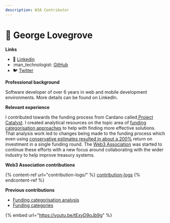 ```yaml
---
description: W3A Contributor
---
```


# 🧑 George Lovegrove

**Links**

* :briefcase: [Linkedin](https://www.linkedin.com/in/georgelovegrove/)
* :man\_technologist: [GitHub](https://github.com/lovegrovegeorge)
* :bird: [Twitter](https://twitter.com/lovegrovegeo)



**Professional background**

Software developer of over 6 years in web and mobile development environments. More details can be found on LinkedIn.



**Relevant experience**

I contributed towards the funding process from Cardano called[ Project Catalyst](https://projectcatalyst.io/). I created analytical resources on the topic area of [funding categorisation approaches](https://docs.catalystcontributors.org/funding-categorisation-analysis/) to help with finding more effective solutions. That analysis work led to changes being made to the funding process which even using [conservative estimates resulted in about a 200%](https://docs.catalystcontributors.org/funding-categorisation-analysis/historical-analysis-and-comparisons/categorisation-overall-cost-comparison) return on investment in a single funding round. The [Web3 Association](https://docs.web3association.co/) was started to continue these efforts with a new focus around collaborating with the wider industry to help improve treasury systems.



**Web3 Association contributions**

{% content-ref url="contribution-logs/" %}
[contribution-logs](contribution-logs/)
{% endcontent-ref %}



**Previous contributions**

* [Funding categorisation analysis](https://docs.catalystcontributors.org/funding-categorisation-analysis/)
* [Funding categories](../../approach/shared-learning.md)

{% embed url="https://youtu.be/tExyD9oJb9g" %}
